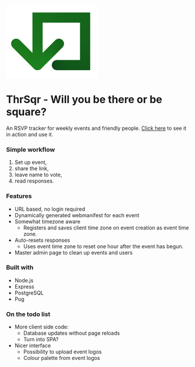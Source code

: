 ![ThrSqr logo](./public/images/thrsqrlogo.png)

# ThrSqr - Will you be there or be square?
An RSVP tracker for weekly events and friendly people.
[Click here](https://thrsqr.herokuapp.com) to see it in action and use it.

### Simple workflow

1. Set up event, 
2. share the link,
3. leave name to vote, 
4. read responses. 

### Features

* URL based, no login required
* Dynamically generated webmanifest for each event
* Somewhat timezone aware
  * Registers and saves client time zone on event creation as event time zone.
* Auto-resets responses
  * Uses event time zone to reset one hour after the event has begun.
* Master admin page to clean up events and users

### Built with

* Node.js
* Express
* PostgreSQL
* Pug
 
### On the todo list

* More client side code:
  * Database updates without page reloads
  * Turn into SPA?
* Nicer interface
  * Possibility to upload event logos
  * Colour palette from event logos

